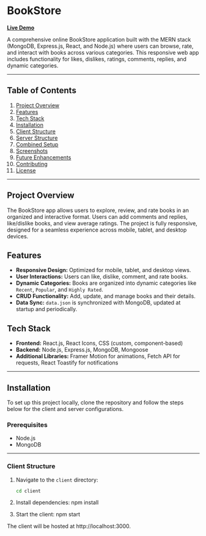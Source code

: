 # BookStore

**[Live Demo](https://bookstore8318.netlify.app/)**

A comprehensive online BookStore application built with the MERN stack (MongoDB, Express.js, React, and Node.js) where users can browse, rate, and interact with books across various categories. This responsive web app includes functionality for likes, dislikes, ratings, comments, replies, and dynamic categories.

---

## Table of Contents

1. [Project Overview](#project-overview)
2. [Features](#features)
3. [Tech Stack](#tech-stack)
4. [Installation](#installation)
5. [Client Structure](#client-structure)
6. [Server Structure](#server-structure)
7. [Combined Setup](#combined-setup)
8. [Screenshots](#screenshots)
9. [Future Enhancements](#future-enhancements)
10. [Contributing](#contributing)
11. [License](#license)

---

## Project Overview

The BookStore app allows users to explore, review, and rate books in an organized and interactive format. Users can add comments and replies, like/dislike books, and view average ratings. The project is fully responsive, designed for a seamless experience across mobile, tablet, and desktop devices.

## Features

- **Responsive Design:** Optimized for mobile, tablet, and desktop views.
- **User Interactions:** Users can like, dislike, comment, and rate books.
- **Dynamic Categories:** Books are organized into dynamic categories like `Recent`, `Popular`, and `Highly Rated`.
- **CRUD Functionality:** Add, update, and manage books and their details.
- **Data Sync:** `data.json` is synchronized with MongoDB, updated at startup and periodically.
  
## Tech Stack

- **Frontend:** React.js, React Icons, CSS (custom, component-based)
- **Backend:** Node.js, Express.js, MongoDB, Mongoose
- **Additional Libraries:** Framer Motion for animations, Fetch API for requests, React Toastify for notifications

---

## Installation

To set up this project locally, clone the repository and follow the steps below for the client and server configurations.

### Prerequisites

- Node.js
- MongoDB

---

### Client Structure

1. Navigate to the `client` directory:
   ```bash
   cd client

2. Install dependencies:
npm install

3. Start the client:
npm start

The client will be hosted at http://localhost:3000.

